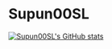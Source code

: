 # Supun00SL

[![Supun00SL's GitHub stats](https://github-readme-stats.vercel.app/api?username=Supun00SL&count_private=true)](https://github.com/Supun00SL/github-readme-stats)
